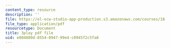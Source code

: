 ```yaml
---
content_type: resource
description: ''
file: https://ol-ocw-studio-app-production.s3.amazonaws.com/courses/18-06sc-linear-algebra-fall-2011/e004880d8554094799e4c0945f2c5fa8_srxexLishgY.pdf
file_type: application/pdf
resourcetype: Document
title: 3play pdf file
uid: e004880d-8554-0947-99e4-c0945f2c5fa8
---
```

